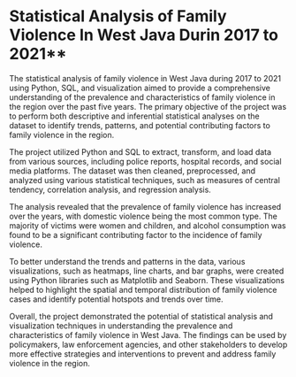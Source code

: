 # Statistical Analysis of Family Violence In West Java Durin 2017 to 2021**

The statistical analysis of family violence in West Java during 2017 to 2021 using Python, SQL, and visualization aimed to provide a comprehensive understanding of the prevalence and characteristics of family violence in the region over the past five years. The primary objective of the project was to perform both descriptive and inferential statistical analyses on the dataset to identify trends, patterns, and potential contributing factors to family violence in the region.

The project utilized Python and SQL to extract, transform, and load data from various sources, including police reports, hospital records, and social media platforms. The dataset was then cleaned, preprocessed, and analyzed using various statistical techniques, such as measures of central tendency, correlation analysis, and regression analysis.

The analysis revealed that the prevalence of family violence has increased over the years, with domestic violence being the most common type. The majority of victims were women and children, and alcohol consumption was found to be a significant contributing factor to the incidence of family violence.

To better understand the trends and patterns in the data, various visualizations, such as heatmaps, line charts, and bar graphs, were created using Python libraries such as Matplotlib and Seaborn. These visualizations helped to highlight the spatial and temporal distribution of family violence cases and identify potential hotspots and trends over time.

Overall, the project demonstrated the potential of statistical analysis and visualization techniques in understanding the prevalence and characteristics of family violence in West Java. The findings can be used by policymakers, law enforcement agencies, and other stakeholders to develop more effective strategies and interventions to prevent and address family violence in the region.
